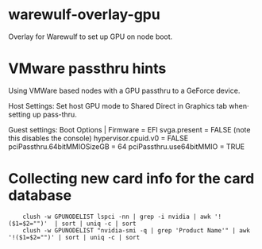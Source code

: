 # warewulf-overlay-gpu
Overlay for Warewulf to set up GPU on node boot.


# VMware passthru hints

Using VMWare based nodes with a GPU passthru to a GeForce device.

Host Settings:
  Set host GPU mode to Shared Direct in Graphics tab when·
  setting up pass-thru.

Guest settings:
  Boot Options | Firmware = EFI
  svga.present = FALSE  (note this disables the console)
  hypervisor.cpuid.v0 = FALSE
  pciPassthru.64bitMMIOSizeGB = 64
  pciPassthru.use64bitMMIO = TRUE


# Collecting new card info for the card database

```
    clush -w GPUNODELIST lspci -nn | grep -i nvidia | awk '!($1=$2="")'  | sort | uniq -c | sort
    clush -w GPUNODELIST "nvidia-smi -q | grep 'Product Name'" | awk '!($1=$2="")' | sort | uniq -c | sort
```


